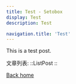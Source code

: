 ```yaml
---
title: Test - Setobox
display: Test
description: Test

navigation.title: 'Test'
---
```


This is a test post.

文章列表:
::ListPost
::

[Back home](/)
